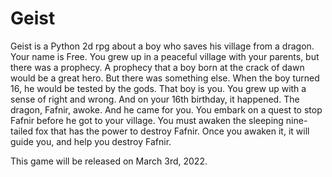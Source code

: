 # Geist
Geist is a Python 2d rpg about a boy who saves his village from a dragon. Your name is Free. You grew up in a peaceful village with your parents, but there was a prophecy. A prophecy that a boy born at the crack of dawn would be a great hero. But there was something else. When the boy turned 16, he would be tested by the gods. That boy is you. You grew up with a sense of right and wrong. And on your 16th birthday, it happened. The dragon, Fafnir, awoke. And he came for you. You embark on a quest to stop Fafnir before he got to your village. You must awaken the sleeping nine-tailed fox that has the power to destroy Fafnir. Once you awaken it, it will guide you, and help you destroy Fafnir.

This game will be released on March 3rd, 2022.